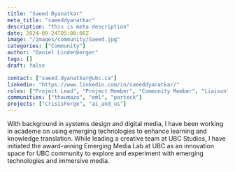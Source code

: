 ```yaml
---
title: "Saeed Dyanatkar"
meta_title: "saeeddyanatkar"
description: "this is meta description"
date: 2024-09-24T05:00:00Z
image: "/images/community/Saeed.jpg"
categories: ["Community"]
author: "Daniel Lindenberger"
tags: []
draft: false

contact: ["saeed.dyanatkar@ubc.ca"]
linkedin: "https://www.linkedin.com/in/saeeddyanatkar/"
roles: ["Project Lead", "Project Member", "Community Member", "Liaison"]
communities: ["thaumazo", "eml", "parteck"]
projects: ["CrisisForge", "ai_and_us"]
---
```


With background in systems design and digital media, I have been working in academe on using emerging technologies to enhance learning and knowledge translation.
While leading a creative team at UBC Studios, I have initiated the award-wining Emerging Media Lab at UBC as an innovation space for UBC community to explore and experiment with emerging technologies and immersive media.
